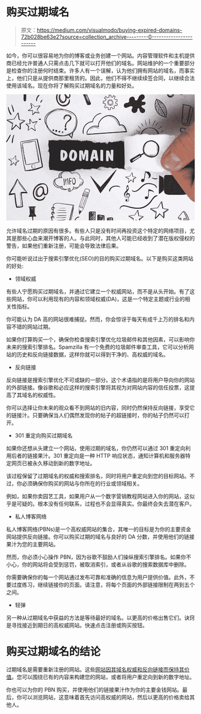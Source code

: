 # 购买过期域名

> 原文：<https://medium.com/visualmodo/buying-expired-domains-72b028be63e2?source=collection_archive---------0----------------------->

如今，你可以很容易地为你的博客或业务创建一个网站。内容管理软件和主机提供商已经允许普通人只需点击几下就可以打开他们的域名。网站维护的一个重要部分是检查你的注册何时结束。许多人有一个误解，认为他们拥有网站的域名，而事实上，他们只是从提供商那里租赁的。因此，他们不得不继续续签合同，以继续合法使用该域名。现在你将了解购买过期域名的力量和好处。

![](img/f50b37b77b759564e8e5f5c86d542610.png)

允许域名过期的原因有很多。有些人只是没有时间再投资这个特定的网络项目，尤其是那些心血来潮开博客的人。与此同时，其他人可能已经收到了潜在版权侵权的警告，如果他们重新注册，可能会导致法律后果。

你可能听说过出于搜索引擎优化(SEO)的目的购买过期域名。以下是购买这类网站的好处:

*   领域权威

有些人宁愿购买过期域名，并通过它建立一个权威网站，而不是从头开始。有了这些网站，你可以利用现有的内容和领域权威(DA)，这是一个特定主题或行业的相关性指标。

你可能认为 DA 高的网站很难捕捉。然而，你会惊讶于每天有成千上万的排名和内容不错的网站过期。

如果你打算购买一个，确保你检查搜索引擎优化垃圾邮件和其他因素，可以影响你未来的搜索引擎排名。Spamzilla 有一个免费的垃圾邮件审查工具，它可以分析网站的历史和反向链接数据，这样你就可以得到干净的、高权威的域名。

*   反向链接

反向链接是搜索引擎优化不可或缺的一部分。这个术语指的是将用户导向你的网站的外部链接。像谷歌和必应这样的搜索引擎将其视为对网站内容的信任投票，这提高了其域名的权威性。

你可以选择让你未来的观众看不到网站的旧内容，同时仍然保持反向链接，享受它的链接汁。只要确保当人们偶然发现你的帖子的超链接时，你的帖子仍然可以打开。

*   301 重定向购买过期域名

如果你还想从头建立一个网站，使用过期的域名，你仍然可以通过 301 重定向利用后者的链接果汁。301 重定向是一种 HTTP 响应状态，通知计算机和服务器特定网页已被永久移动到新的数字地址。

该过程保留了过期域名的权威和搜索排名，同时将用户重定向到您的目标网站。不过，你必须确保你购买的网站与你所在的行业或领域相关。

例如，如果你卖园艺工具，如果用户从一个数字营销教程网站进入你的网站，这似乎是可疑的。根本没有任何联系，过程也不会显得真实。你最终会失去潜在客户。

*   私人博客网络

私人博客网络(PBNs)是一个高权威网站的集合，其唯一的目标是为你的主要资金网站提供反向链接。你可以购买过期的域名与良好的 DA 分数，并使用他们的链接果汁为您的主要网站。

然而，你必须小心操作 PBN，因为谷歌不鼓励人们操纵搜索引擎排名。如果你不小心，你的网站将会受到惩罚，被取消索引，或者从谷歌的搜索数据库中删除。

你需要确保你的每一个网站通过发布可靠和准确的信息为用户提供价值。此外，不要过度练习，继续链接你的页面。请注意，将每个页面的外部链接限制在两到五个之间。

*   轻弹

另一种从过期域名中获益的方法是等待最好的域名。以更高的价格出售它们。诀窍是寻找接近到期日的高权威网站。快速点击注册或购买按钮。

# 购买过期域名的结论

过期域名是需要重新注册的网站。这些[网站因其域名权威和反向链接而保持其价值](https://visualmodo.com/8-must-dos-to-maintain-your-wordpress-website/)。您可以围绕已有的内容来构建您的网站，或者将用户重定向到新的数字地址。

你也可以为你的 PBN 购买，并使用他们的链接果汁作为你的主要金钱网站。最后，你可以浏览网站，这意味着首先访问高权威的网站，然后以更高的价格卖给其他人。